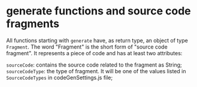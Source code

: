 # generate functions and source code fragments

All functions starting with `generate` have, as return type, an object of type `Fragment`.
The word "Fragment" is the short form of "source code fragment". It represents a piece of code and has at least two attributes:

`sourceCode`: contains the source code related to the fragment as String;
`sourceCodeType`: the type of fragment. It will be one of the values listed in `SourceCodeTypes` in codeGenSettings.js file;